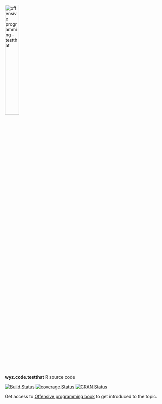 <image src='./vignettes/op-hexsticker-transparent-testthat.png' alt='offensive programming - testthat' width='30%'/>

**wyz.code.testthat** R source code

[![Build Status](https://travis-ci.com/neonira/wyz.code.testthat.svg?branch=master)](https://travis-ci.com/neonira/wyz.code.testthat) [![coverage Status](https://codecov.io/gh/neonira/wyz.code.testthat/coverage.svg?branch=master)](https://codecov.io/gh/neonira/wyz.code.testthat) [![CRAN Status](https://cranchecks.info/badges/summary/wyz.code.testthat)](https://cran.r-project.org/web/checks/check_results_wyz.code.testthat.html)

Get access to [Offensive programming book](https://neonira.github.io/offensiveProgrammingBook/) to get introduced to the topic. 
